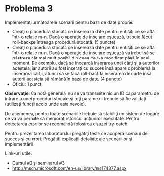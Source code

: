 # Problema 3

Implementaţi următoarele scenarii pentru baza de date proprie:

- Creaţi o procedură stocată ce inserează date pentru entităţi ce se află într-o relaţie m-n. Dacă o operaţie de inserare eşuează, trebuie făcut roll-backpe întreaga procedură stocată. (5 puncte)
- Creaţi o procedură stocată ce inserează date pentru entităţi ce se află într-o relaţie m-n. Dacă o operaţie de inserare eşuează va trebui să se păstreze cât mai mult posibil din ceea ce s-a modificat până în acel moment. De exemplu, dacă se încearcă inserarea unei cărţi şi a autorilor acesteia, iar autorii au fost inseraţi cu succes însă apare o problemă la inserarea cărţii, atunci să se facă roll-back la inserarea de carte însă autorii acesteia să rămână în baza de date. (4 puncte) 
- Oficiu: 1 punct

<b>Observaţie</b>: Ca notă generală, nu se va transmite niciun ID ca parametru de intrare a unei proceduri stocate şi toţi parametrii trebuie să fie validaţi (utilizaţi funcţii acolo unde este nevoie).

De asemenea, pentru toate scenariile trebuie să stabiliţi un sistem de logare ce vă va permite să memoraţi istoricul acţiunilor executate. Pentru detectarea erorilor se recomandă folosirea clauzei try-catch.

Pentru prezentarea laboratorului pregătiţi teste ce acoperă scenarii de succes şi cu erori. Pregătiţi explicaţii detaliate ale scenariilor şi implementării.

Link-uri utile:
- Cursul #2 şi seminarul #3
- http://msdn.microsoft.com/en-us/library/ms174377.aspx
